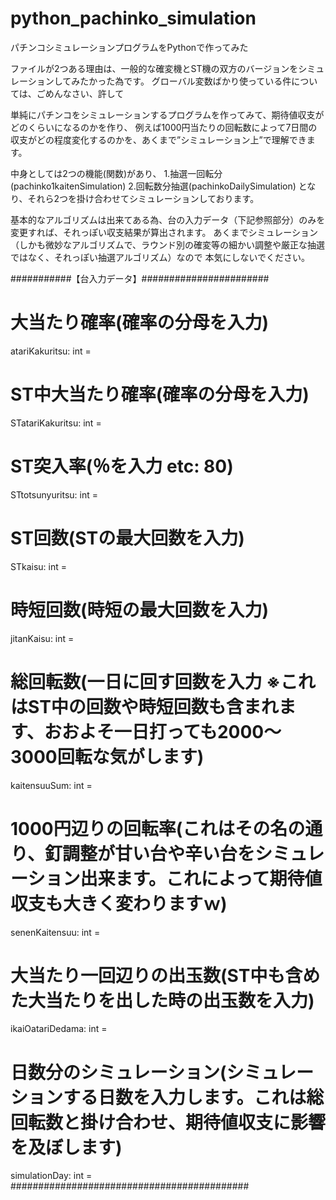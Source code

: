 # python_pachinko_simulation
パチンコシミュレーションプログラムをPythonで作ってみた

ファイルが2つある理由は、一般的な確変機とST機の双方のバージョンをシミュレーションしてみたかった為です。
グローバル変数ばかり使っている件については、ごめんなさい、許して

単純にパチンコをシミュレーションするプログラムを作ってみて、期待値収支がどのくらいになるのかを作り、
例えば1000円当たりの回転数によって7日間の収支がどの程度変化するのかを、あくまで”シミュレーション上”で理解できます。

中身としては2つの機能(関数)があり、
1.抽選一回転分(pachinko1kaitenSimulation)
2.回転数分抽選(pachinkoDailySimulation)
となり、それら2つを掛け合わせてシミュレーションしております。

基本的なアルゴリズムは出来てある為、台の入力データ（下記参照部分）のみを変更すれば、それっぽい収支結果が算出されます。
あくまでシミュレーション（しかも微妙なアルゴリズムで、ラウンド別の確変等の細かい調整や厳正な抽選ではなく、それっぽい抽選アルゴリズム）なので
本気にしないでください。

###########【台入力データ】#######################
# 大当たり確率(確率の分母を入力)
atariKakuritsu: int = 
# ST中大当たり確率(確率の分母を入力)
STatariKakuritsu: int = 
# ST突入率(％を入力 etc: 80)
STtotsunyuritsu: int = 
# ST回数(STの最大回数を入力)
STkaisu: int = 
# 時短回数(時短の最大回数を入力)
jitanKaisu: int = 
# 総回転数(一日に回す回数を入力 ※これはST中の回数や時短回数も含まれます、おおよそ一日打っても2000～3000回転な気がします)
kaitensuuSum: int = 
# 1000円辺りの回転率(これはその名の通り、釘調整が甘い台や辛い台をシミュレーション出来ます。これによって期待値収支も大きく変わりますｗ)
senenKaitensuu: int = 
# 大当たり一回辺りの出玉数(ST中も含めた大当たりを出した時の出玉数を入力)
ikaiOatariDedama: int = 
# 日数分のシミュレーション(シミュレーションする日数を入力します。これは総回転数と掛け合わせ、期待値収支に影響を及ぼします)
simulationDay: int = 
###########################################
